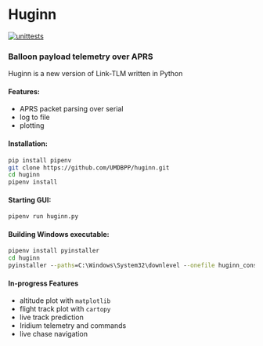 # Huginn 

[![unittests](https://github.com/UMDBPP/huginn/workflows/tests/badge.svg)](https://github.com/UMDBPP/huginn/actions)

### Balloon payload telemetry over APRS
Huginn is a new version of Link-TLM written in Python

#### Features:
- APRS packet parsing over serial
- log to file
- plotting

#### Installation:
```bash
pip install pipenv
git clone https://github.com/UMDBPP/huginn.git
cd huginn
pipenv install
```

#### Starting GUI:
```bash
pipenv run huginn.py
```

#### Building Windows executable:
```cmd
pipenv install pyinstaller
cd huginn
pyinstaller --paths=C:\Windows\System32\downlevel --onefile huginn_console.py
```

#### In-progress Features
- altitude plot with `matplotlib`
- flight track plot with `cartopy`
- live track prediction
- Iridium telemetry and commands
- live chase navigation
